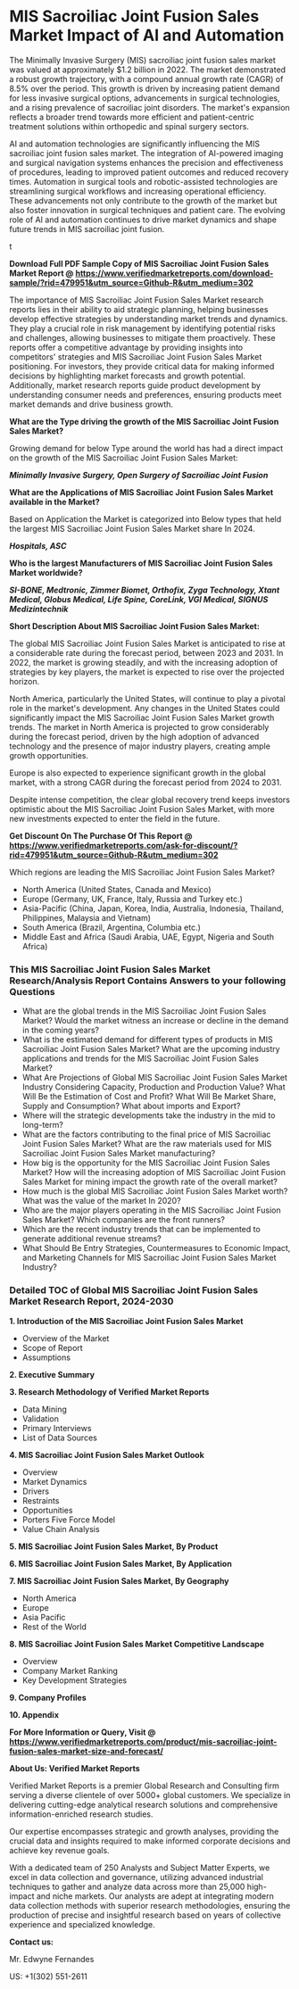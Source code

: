 <meta name="title" content="Global MIS Sacroiliac Joint Fusion Sales Market Impact of AI and Automation"><meta name="description" content="The Minimally Invasive Surgery (MIS) sacroiliac joint fusion sales market was valued at approximately $1.2 billion in 2022. The market demonstrated a robust growth tra"><meta name="title" content="MIS Sacroiliac Joint Fusion Sales Market Size, Share, Scope, Trends, Growth, Opportunities, Analysis, Forecast"><h1>MIS Sacroiliac Joint Fusion Sales Market Impact of AI and Automation</h1><p>The Minimally Invasive Surgery (MIS) sacroiliac joint fusion sales market was valued at approximately $1.2 billion in 2022. The market demonstrated a robust growth trajectory, with a compound annual growth rate (CAGR) of 8.5% over the period. This growth is driven by increasing patient demand for less invasive surgical options, advancements in surgical technologies, and a rising prevalence of sacroiliac joint disorders. The market's expansion reflects a broader trend towards more efficient and patient-centric treatment solutions within orthopedic and spinal surgery sectors.</p><p>AI and automation technologies are significantly influencing the MIS sacroiliac joint fusion sales market. The integration of AI-powered imaging and surgical navigation systems enhances the precision and effectiveness of procedures, leading to improved patient outcomes and reduced recovery times. Automation in surgical tools and robotic-assisted technologies are streamlining surgical workflows and increasing operational efficiency. These advancements not only contribute to the growth of the market but also foster innovation in surgical techniques and patient care. The evolving role of AI and automation continues to drive market dynamics and shape future trends in MIS sacroiliac joint fusion.</p>t</p><p id="" class=""><strong>Download Full PDF Sample Copy of MIS Sacroiliac Joint Fusion Sales Market Report @ <a href="https://www.verifiedmarketreports.com/download-sample/?rid=479951&utm_source=Github-R&utm_medium=302" target="_blank">https://www.verifiedmarketreports.com/download-sample/?rid=479951&utm_source=Github-R&utm_medium=302</a></strong></p><p>The importance of&nbsp;MIS Sacroiliac Joint Fusion Sales Market research reports lies in their ability to aid strategic planning, helping businesses develop effective strategies by understanding market trends and dynamics. They play a crucial role in risk management by identifying potential risks and challenges, allowing businesses to mitigate them proactively. These reports offer a competitive advantage by providing insights into competitors' strategies and MIS Sacroiliac Joint Fusion Sales Market positioning. For investors, they provide critical data for making informed decisions by highlighting market forecasts and growth potential. Additionally, market research reports guide product development by understanding consumer needs and preferences, ensuring products meet market demands and drive business growth.</p><p><strong>What are the&nbsp;Type driving the growth of the MIS Sacroiliac Joint Fusion Sales Market?</strong></p><p id="" class="">Growing demand for below Type around the world has had a direct impact on the growth of the MIS Sacroiliac Joint Fusion Sales Market:</p><em><strong>Minimally Invasive Surgery, Open Surgery of Sacroiliac Joint Fusion</strong></em></p><strong>What are the&nbsp;Applications&nbsp;of MIS Sacroiliac Joint Fusion Sales Market available in the Market?</strong></p><p id="" class="">Based on Application the Market is categorized into Below types that held the largest MIS Sacroiliac Joint Fusion Sales Market share In 2024.</p><em><strong>Hospitals, ASC</strong></em></p><strong>Who is the largest Manufacturers of MIS Sacroiliac Joint Fusion Sales Market worldwide?</strong></p><p><em><strong>SI-BONE, Medtronic, Zimmer Biomet, Orthofix, Zyga Technology, Xtant Medical, Globus Medical, Life Spine, CoreLink, VGI Medical, SIGNUS Medizintechnik</strong></em></p><p id="" class=""><strong>Short Description About MIS Sacroiliac Joint Fusion Sales Market:</strong></p><p>The global MIS Sacroiliac Joint Fusion Sales Market is anticipated to rise at a considerable rate during the forecast period, between 2023 and 2031. In 2022, the market is growing steadily, and with the increasing adoption of strategies by key players, the market is expected to rise over the projected horizon.</p><p>North America, particularly the United States, will continue to play a pivotal role in the market's development. Any changes in the United States could significantly impact the MIS Sacroiliac Joint Fusion Sales Market growth trends. The market in North America is projected to grow considerably during the forecast period, driven by the high adoption of advanced technology and the presence of major industry players, creating ample growth opportunities.</p><p>Europe is also expected to experience significant growth in the global market, with a strong CAGR during the forecast period from 2024 to 2031.</p><p>Despite intense competition, the clear global recovery trend keeps investors optimistic about the MIS Sacroiliac Joint Fusion Sales Market, with more new investments expected to enter the field in the future.</p><p id="" class=""><strong>Get Discount On The Purchase Of This Report @ <a href="https://www.verifiedmarketreports.com/ask-for-discount/?rid=479951&utm_source=Github-R&utm_medium=302" target="_blank">https://www.verifiedmarketreports.com/ask-for-discount/?rid=479951&utm_source=Github-R&utm_medium=302</a></strong></p>Which regions are leading the MIS Sacroiliac Joint Fusion Sales Market?</p><ul><li>North America (United States, Canada and Mexico)</li><li>Europe (Germany, UK, France, Italy, Russia and Turkey etc.)</li><li>Asia-Pacific (China, Japan, Korea, India, Australia, Indonesia, Thailand, Philippines, Malaysia and Vietnam)</li><li>South America (Brazil, Argentina, Columbia etc.)</li><li>Middle East and Africa (Saudi Arabia, UAE, Egypt, Nigeria and South Africa)</li></ul><h3 id="" class="">This MIS Sacroiliac Joint Fusion Sales Market Research/Analysis Report Contains Answers to your following Questions</h3><ul><li>What are the global trends in the MIS Sacroiliac Joint Fusion Sales Market? Would the market witness an increase or decline in the demand in the coming years?</li><li>What is the estimated demand for different types of products in MIS Sacroiliac Joint Fusion Sales Market? What are the upcoming industry applications and trends for the MIS Sacroiliac Joint Fusion Sales Market?</li><li>What Are Projections of Global MIS Sacroiliac Joint Fusion Sales Market Industry Considering Capacity, Production and Production Value? What Will Be the Estimation of Cost and Profit? What Will Be Market Share, Supply and Consumption? What about imports and Export?</li><li>Where will the strategic developments take the industry in the mid to long-term?</li><li>What are the factors contributing to the final price of MIS Sacroiliac Joint Fusion Sales Market? What are the raw materials used for MIS Sacroiliac Joint Fusion Sales Market manufacturing?</li><li>How big is the opportunity for the MIS Sacroiliac Joint Fusion Sales Market? How will the increasing adoption of MIS Sacroiliac Joint Fusion Sales Market for mining impact the growth rate of the overall market?</li><li>How much is the global MIS Sacroiliac Joint Fusion Sales Market worth? What was the value of the market In 2020?</li><li>Who are the major players operating in the MIS Sacroiliac Joint Fusion Sales Market? Which companies are the front runners?</li><li>Which are the recent industry trends that can be implemented to generate additional revenue streams?</li><li>What Should Be Entry Strategies, Countermeasures to Economic Impact, and Marketing Channels for MIS Sacroiliac Joint Fusion Sales Market Industry?</li></ul><h3 id="" class="">Detailed TOC of Global MIS Sacroiliac Joint Fusion Sales Market Research Report, 2024-2030</h3><p id="" class=""><strong>1. Introduction of the MIS Sacroiliac Joint Fusion Sales Market</strong></p><ul><li>Overview of the Market</li><li>Scope of Report</li><li>Assumptions</li></ul><p id="" class=""><strong>2. Executive Summary</strong></p><p id="" class=""><strong>3. Research Methodology of Verified Market Reports</strong></p><ul><li>Data Mining</li><li>Validation</li><li>Primary Interviews</li><li>List of Data Sources</li></ul><p id="" class=""><strong>4. MIS Sacroiliac Joint Fusion Sales Market Outlook</strong></p><ul><li>Overview</li><li>Market Dynamics</li><li>Drivers</li><li>Restraints</li><li>Opportunities</li><li>Porters Five Force Model</li><li>Value Chain Analysis</li></ul><p id="" class=""><strong>5. MIS Sacroiliac Joint Fusion Sales Market, By Product</strong></p><p id="" class=""><strong>6. MIS Sacroiliac Joint Fusion Sales Market, By Application</strong></p><p id="" class=""><strong>7. MIS Sacroiliac Joint Fusion Sales Market, By Geography</strong></p><ul><li>North America</li><li>Europe</li><li>Asia Pacific</li><li>Rest of the World</li></ul><p id="" class=""><strong>8. MIS Sacroiliac Joint Fusion Sales Market Competitive Landscape</strong></p><ul><li>Overview</li><li>Company Market Ranking</li><li>Key Development Strategies</li></ul><p id="" class=""><strong>9. Company Profiles</strong></p><p id="" class=""><strong>10. Appendix</strong></p><p id="" class=""><strong>For More Information or Query, Visit @ <a href="https://www.verifiedmarketreports.com/product/mis-sacroiliac-joint-fusion-sales-market-size-and-forecast/" target="_blank">https://www.verifiedmarketreports.com/product/mis-sacroiliac-joint-fusion-sales-market-size-and-forecast/</a></strong></p><p id="" class=""><strong>About Us: Verified Market Reports</strong></p><p id="" class="">Verified Market Reports is a premier Global Research and Consulting firm serving a diverse clientele of over 5000+ global customers. We specialize in delivering cutting-edge analytical research solutions and comprehensive information-enriched research studies.</p><p id="" class="">Our expertise encompasses strategic and growth analyses, providing the crucial data and insights required to make informed corporate decisions and achieve key revenue goals.</p><p id="" class="">With a dedicated team of 250 Analysts and Subject Matter Experts, we excel in data collection and governance, utilizing advanced industrial techniques to gather and analyze data across more than 25,000 high-impact and niche markets. Our analysts are adept at integrating modern data collection methods with superior research methodologies, ensuring the production of precise and insightful research based on years of collective experience and specialized knowledge.</p><p id="" class=""><strong>Contact us:</strong></p><p id="" class="">Mr. Edwyne Fernandes</p><p id="" class="">US: +1(302) 551-2611</p>